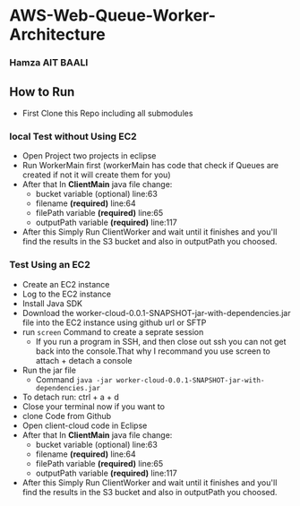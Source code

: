 # AWS-Web-Queue-Worker-Architecture

### Hamza AIT BAALI

## How to Run

 - First Clone this Repo including all submodules

### local Test without Using EC2

- Open Project two projects in eclipse
- Run WorkerMain first (workerMain has code that check if Queues are created if not it will create them for you)
- After that In **ClientMain** java file change:
  - bucket variable (optional) line:63
  - filename **(required)** line:64
  - filePath variable **(required)** line:65
  - outputPath variable **(required)** line:117
- After this Simply Run ClientWorker and wait until it finishes and you'll find the results in the S3 bucket and also in outputPath you choosed.


### Test Using an EC2

- Create an EC2 instance
- Log to the EC2 instance
- Install Java SDK
- Download the worker-cloud-0.0.1-SNAPSHOT-jar-with-dependencies.jar file into the EC2 instance using github url or SFTP
- run ```screen``` Command to create a seprate session
  - If you run a program in SSH, and then close out ssh you can not get back into the console.That why I recommand you use screen to attach + detach a console
- Run the jar file
  - Command ```java -jar worker-cloud-0.0.1-SNAPSHOT-jar-with-dependencies.jar```
- To detach run: ctrl + a + d
- Close your terminal now if you want to
- clone Code from Github
- Open client-cloud code in Eclipse
- After that In **ClientMain** java file change:
  - bucket variable (optional) line:63
  - filename **(required)** line:64
  - filePath variable **(required)** line:65
  - outputPath variable **(required)** line:117
- After this Simply Run ClientWorker and wait until it finishes and you'll find the results in the S3 bucket and also in outputPath you choosed.
